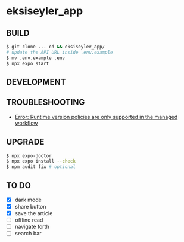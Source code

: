 # eksiseyler_app

## BUILD

```bash
$ git clone ... cd && eksiseyler_app/
# update the API URL inside .env.example
$ mv .env.example .env
$ npx expo start
```

## DEVELOPMENT

## TROUBLESHOOTING

- [Error: Runtime version policies are only supported in the managed workflow](https://github.com/expo/eas-cli/issues/1689)

## UPGRADE

```bash
$ npx expo-doctor
$ npx expo install --check
$ npm audit fix # optional
```
## TO DO
- [x] dark mode
- [x] share button
- [x] save the article
- [ ] offline read
- [ ] navigate forth
- [ ] search bar